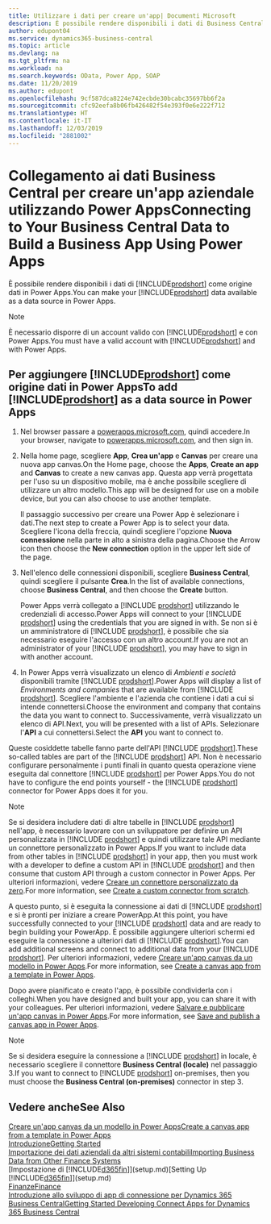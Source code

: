 ```yaml
---
title: Utilizzare i dati per creare un'app| Documenti Microsoft
description: È possibile rendere disponibili i dati di Business Central come origine dati e specificare un URL OData dei service Web per creare un'app aziendale utilizzando Power Apps.
author: edupont04
ms.service: dynamics365-business-central
ms.topic: article
ms.devlang: na
ms.tgt_pltfrm: na
ms.workload: na
ms.search.keywords: OData, Power App, SOAP
ms.date: 11/20/2019
ms.author: edupont
ms.openlocfilehash: 9cf587dca8224e742ecbde30bcabc35697bb6f2a
ms.sourcegitcommit: cfc92eefa8b06fb426482f54e393f0e6e222f712
ms.translationtype: HT
ms.contentlocale: it-IT
ms.lasthandoff: 12/03/2019
ms.locfileid: "2881002"
---
```

# <a name="connecting-to-your-business-central-data-to-build-a-business-app-using-power-apps"></a><span data-ttu-id="1135a-103">Collegamento ai dati Business Central per creare un'app aziendale utilizzando Power Apps</span><span class="sxs-lookup"><span data-stu-id="1135a-103">Connecting to Your Business Central Data to Build a Business App Using Power Apps</span></span>

<span data-ttu-id="1135a-104">È possibile rendere disponibili i dati di [!INCLUDE[prodshort](includes/prodshort.md)] come origine dati in Power Apps.</span><span class="sxs-lookup"><span data-stu-id="1135a-104">You can make your [!INCLUDE[prodshort](includes/prodshort.md)] data available as a data source in Power Apps.</span></span>  

> [!NOTE]  
> <span data-ttu-id="1135a-105">È necessario disporre di un account valido con [!INCLUDE[prodshort](includes/prodshort.md)] e con Power Apps.</span><span class="sxs-lookup"><span data-stu-id="1135a-105">You must have a valid account with [!INCLUDE[prodshort](includes/prodshort.md)] and with Power Apps.</span></span>  

## <a name="to-add-includeprodshortincludesprodshortmd-as-a-data-source-in-power-apps"></a><span data-ttu-id="1135a-106">Per aggiungere [!INCLUDE[prodshort](includes/prodshort.md)] come origine dati in Power Apps</span><span class="sxs-lookup"><span data-stu-id="1135a-106">To add [!INCLUDE[prodshort](includes/prodshort.md)] as a data source in Power Apps</span></span>

1. <span data-ttu-id="1135a-107">Nel browser passare a [powerapps.microsoft.com](https://powerapps.microsoft.com/), quindi accedere.</span><span class="sxs-lookup"><span data-stu-id="1135a-107">In your browser, navigate to [powerapps.microsoft.com](https://powerapps.microsoft.com/), and then sign in.</span></span>
2. <span data-ttu-id="1135a-108">Nella home page, scegliere **App**, **Crea un'app** e **Canvas** per creare una nuova app canvas.</span><span class="sxs-lookup"><span data-stu-id="1135a-108">On the Home page, choose the **Apps**, **Create an app** and **Canvas** to create a new canvas app.</span></span> <span data-ttu-id="1135a-109">Questa app verrà progettata per l'uso su un dispositivo mobile, ma è anche possibile scegliere di utilizzare un altro modello.</span><span class="sxs-lookup"><span data-stu-id="1135a-109">This app will be designed for use on a mobile device, but you can also choose to use another template.</span></span>

    <span data-ttu-id="1135a-110">Il passaggio successivo per creare una Power App è selezionare i dati.</span><span class="sxs-lookup"><span data-stu-id="1135a-110">The next step to create a Power App is to select your data.</span></span> <span data-ttu-id="1135a-111">Scegliere l'icona della freccia, quindi scegliere l'opzione **Nuova connessione** nella parte in alto a sinistra della pagina.</span><span class="sxs-lookup"><span data-stu-id="1135a-111">Choose the Arrow icon then choose the **New connection** option in the upper left side of the page.</span></span>
3. <span data-ttu-id="1135a-112">Nell'elenco delle connessioni disponibili, scegliere **Business Central**, quindi scegliere il pulsante **Crea**.</span><span class="sxs-lookup"><span data-stu-id="1135a-112">In the list of available connections, choose **Business Central**, and then choose the **Create** button.</span></span>

    <span data-ttu-id="1135a-113">Power Apps verrà collegato a [!INCLUDE [prodshort](includes/prodshort.md)] utilizzando le credenziali di accesso.</span><span class="sxs-lookup"><span data-stu-id="1135a-113">Power Apps will connect to your [!INCLUDE [prodshort](includes/prodshort.md)] using the credentials that you are signed in with.</span></span> <span data-ttu-id="1135a-114">Se non si è un amministratore di [!INCLUDE [prodshort](includes/prodshort.md)], è possibile che sia necessario eseguire l'accesso con un altro account.</span><span class="sxs-lookup"><span data-stu-id="1135a-114">If you are not an administrator of your [!INCLUDE [prodshort](includes/prodshort.md)], you may have to sign in with another account.</span></span>  

4. <span data-ttu-id="1135a-115">In Power Apps verrà visualizzato un elenco di *Ambienti e società* disponibili tramite [!INCLUDE [prodshort](includes/prodshort.md)].</span><span class="sxs-lookup"><span data-stu-id="1135a-115">Power Apps will display a list of *Environments and companies* that are available from [!INCLUDE [prodshort](includes/prodshort.md)].</span></span> <span data-ttu-id="1135a-116">Scegliere l'ambiente e l'azienda che contiene i dati a cui si intende connettersi.</span><span class="sxs-lookup"><span data-stu-id="1135a-116">Choose the environment and company that contains the data you want to connect to.</span></span> <span data-ttu-id="1135a-117">Successivamente, verrà visualizzato un elenco di API.</span><span class="sxs-lookup"><span data-stu-id="1135a-117">Next, you will be presented with a list of APIs.</span></span> <span data-ttu-id="1135a-118">Selezionare l'**API** a cui connettersi.</span><span class="sxs-lookup"><span data-stu-id="1135a-118">Select the **API** you want to connect to.</span></span>

<span data-ttu-id="1135a-119">Queste cosiddette tabelle fanno parte dell'API [!INCLUDE [prodshort](includes/prodshort.md)].</span><span class="sxs-lookup"><span data-stu-id="1135a-119">These so-called tables are part of the [!INCLUDE [prodshort](includes/prodshort.md)] API.</span></span> <span data-ttu-id="1135a-120">Non è necessario configurare personalmente i punti finali in quanto questa operazione viene eseguita dal connettore [!INCLUDE [prodshort](includes/prodshort.md)] per Power Apps.</span><span class="sxs-lookup"><span data-stu-id="1135a-120">You do not have to configure the end points yourself - the [!INCLUDE [prodshort](includes/prodshort.md)] connector for Power Apps does it for you.</span></span>  

> [!NOTE]
> <span data-ttu-id="1135a-121">Se si desidera includere dati di altre tabelle in [!INCLUDE [prodshort](includes/prodshort.md)] nell'app, è necessario lavorare con un sviluppatore per definire un API personalizzata in [!INCLUDE [prodshort](includes/prodshort.md)] e quindi utilizzare tale API mediante un connettore personalizzato in Power Apps.</span><span class="sxs-lookup"><span data-stu-id="1135a-121">If you want to include data from other tables in [!INCLUDE [prodshort](includes/prodshort.md)] in your app, then you must work with a developer to define a custom API in [!INCLUDE [prodshort](includes/prodshort.md)] and then consume that custom API through a custom connector in Power Apps.</span></span> <span data-ttu-id="1135a-122">Per ulteriori informazioni, vedere [Creare un connettore personalizzato da zero](/connectors/custom-connectors/define-blank).</span><span class="sxs-lookup"><span data-stu-id="1135a-122">For more information, see [Create a custom connector from scratch](/connectors/custom-connectors/define-blank).</span></span>  

<span data-ttu-id="1135a-123">A questo punto, si è eseguita la connessione ai dati di [!INCLUDE [prodshort](includes/prodshort.md)] e si è pronti per iniziare a creare PowerApp.</span><span class="sxs-lookup"><span data-stu-id="1135a-123">At this point, you have successfully connected to your [!INCLUDE [prodshort](includes/prodshort.md)] data and are ready to begin building your PowerApp.</span></span> <span data-ttu-id="1135a-124">È possibile aggiungere ulteriori schermi ed eseguire la connessione a ulteriori dati di [!INCLUDE [prodshort](includes/prodshort.md)].</span><span class="sxs-lookup"><span data-stu-id="1135a-124">You can add additional screens and connect to additional data from your [!INCLUDE [prodshort](includes/prodshort.md)].</span></span> <span data-ttu-id="1135a-125">Per ulteriori informazioni, vedere [Creare un'app canvas da un modello in Power Apps](/powerapps/maker/canvas-apps/get-started-test-drive).</span><span class="sxs-lookup"><span data-stu-id="1135a-125">For more information, see [Create a canvas app from a template in Power Apps](/powerapps/maker/canvas-apps/get-started-test-drive).</span></span>  

<span data-ttu-id="1135a-126">Dopo avere pianificato e creato l'app, è possibile condividerla con i colleghi.</span><span class="sxs-lookup"><span data-stu-id="1135a-126">When you have designed and built your app, you can share it with your colleagues.</span></span> <span data-ttu-id="1135a-127">Per ulteriori informazioni, vedere [Salvare e pubblicare un'app canvas in Power Apps](/powerapps/maker/canvas-apps/save-publish-app).</span><span class="sxs-lookup"><span data-stu-id="1135a-127">For more information, see [Save and publish a canvas app in Power Apps](/powerapps/maker/canvas-apps/save-publish-app).</span></span>  

> [!NOTE]
> <span data-ttu-id="1135a-128">Se si desidera eseguire la connessione a [!INCLUDE [prodshort](includes/prodshort.md)] in locale, è necessario scegliere il connettore **Business Central (locale)** nel passaggio 3.</span><span class="sxs-lookup"><span data-stu-id="1135a-128">If you want to connect to [!INCLUDE [prodshort](includes/prodshort.md)] on-premises, then you must choose the **Business Central (on-premises)** connector in step 3.</span></span>  

## <a name="see-also"></a><span data-ttu-id="1135a-129">Vedere anche</span><span class="sxs-lookup"><span data-stu-id="1135a-129">See Also</span></span>

[<span data-ttu-id="1135a-130">Creare un'app canvas da un modello in Power Apps</span><span class="sxs-lookup"><span data-stu-id="1135a-130">Create a canvas app from a template in Power Apps</span></span>](/powerapps/maker/canvas-apps/get-started-test-drive)  
[<span data-ttu-id="1135a-131">Introduzione</span><span class="sxs-lookup"><span data-stu-id="1135a-131">Getting Started</span></span>](product-get-started.md)  
[<span data-ttu-id="1135a-132">Importazione dei dati aziendali da altri sistemi contabili</span><span class="sxs-lookup"><span data-stu-id="1135a-132">Importing Business Data from Other Finance Systems</span></span>](across-import-data-configuration-packages.md)  
<span data-ttu-id="1135a-133">[Impostazione di [!INCLUDE[d365fin](includes/d365fin_md.md)]](setup.md)</span><span class="sxs-lookup"><span data-stu-id="1135a-133">[Setting Up [!INCLUDE[d365fin](includes/d365fin_md.md)]](setup.md)</span></span>  
[<span data-ttu-id="1135a-134">Finanze</span><span class="sxs-lookup"><span data-stu-id="1135a-134">Finance</span></span>](finance.md)  
[<span data-ttu-id="1135a-135">Introduzione allo sviluppo di app di connessione per Dynamics 365 Business Central</span><span class="sxs-lookup"><span data-stu-id="1135a-135">Getting Started Developing Connect Apps for Dynamics 365 Business Central</span></span>](/dynamics365/business-central/dev-itpro/developer/devenv-develop-connect-apps)  
